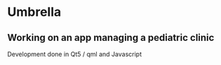# Umbrella
Working on an app managing a pediatric clinic
-----------------------------------------------------

Development done in Qt5 / qml and Javascript 
